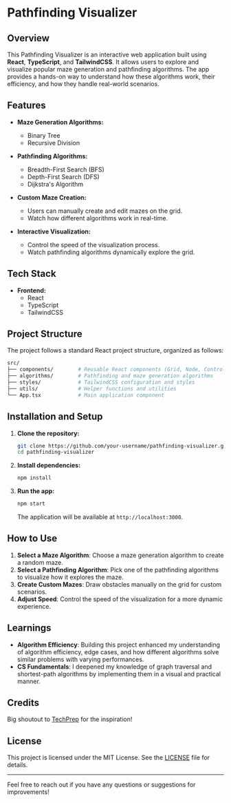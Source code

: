 # Pathfinding Visualizer

## Overview

This Pathfinding Visualizer is an interactive web application built using **React**, **TypeScript**, and **TailwindCSS**. It allows users to explore and visualize popular maze generation and pathfinding algorithms. The app provides a hands-on way to understand how these algorithms work, their efficiency, and how they handle real-world scenarios.

## Features

- **Maze Generation Algorithms:**
  - Binary Tree
  - Recursive Division

- **Pathfinding Algorithms:**
  - Breadth-First Search (BFS)
  - Depth-First Search (DFS)
  - Dijkstra's Algorithm

- **Custom Maze Creation:**
  - Users can manually create and edit mazes on the grid.
  - Watch how different algorithms work in real-time.

- **Interactive Visualization:**
  - Control the speed of the visualization process.
  - Watch pathfinding algorithms dynamically explore the grid.

## Tech Stack

- **Frontend:**
  - React
  - TypeScript
  - TailwindCSS

## Project Structure

The project follows a standard React project structure, organized as follows:

```bash
src/
├── components/        # Reusable React components (Grid, Node, Controls)
├── algorithms/        # Pathfinding and maze generation algorithms
├── styles/            # TailwindCSS configuration and styles
├── utils/             # Helper functions and utilities
└── App.tsx            # Main application component
```

## Installation and Setup

1. **Clone the repository:**
   ```bash
   git clone https://github.com/your-username/pathfinding-visualizer.git
   cd pathfinding-visualizer
   ```

2. **Install dependencies:**
   ```bash
   npm install
   ```

3. **Run the app:**
   ```bash
   npm start
   ```

   The application will be available at `http://localhost:3000`.

## How to Use

1. **Select a Maze Algorithm**: Choose a maze generation algorithm to create a random maze.
2. **Select a Pathfinding Algorithm**: Pick one of the pathfinding algorithms to visualize how it explores the maze.
3. **Create Custom Mazes**: Draw obstacles manually on the grid for custom scenarios.
4. **Adjust Speed**: Control the speed of the visualization for a more dynamic experience.

## Learnings

- **Algorithm Efficiency**: Building this project enhanced my understanding of algorithm efficiency, edge cases, and how different algorithms solve similar problems with varying performances.
- **CS Fundamentals**: I deepened my knowledge of graph traversal and shortest-path algorithms by implementing them in a visual and practical manner.
  
## Credits

Big shoutout to [TechPrep](https://www.youtube.com/@TechPrep) for the inspiration!

## License

This project is licensed under the MIT License. See the [LICENSE](LICENSE) file for details.

---

Feel free to reach out if you have any questions or suggestions for improvements!


